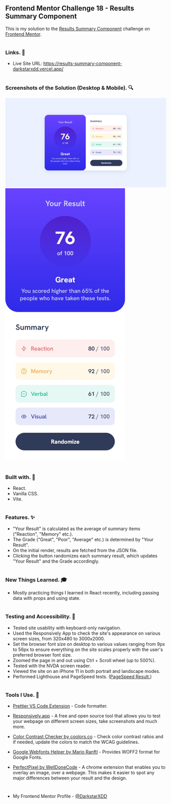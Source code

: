 ## Frontend Mentor Challenge 18 - Results Summary Component

This is my solution to the [Results Summary Component](https://www.frontendmentor.io/challenges/results-summary-component-CE_K6s0maV) challenge on [Frontend Mentor](https://www.frontendmentor.io/).

#

### Links. 🔗

- Live Site URL: https://results-summary-component-darkstarxdd.vercel.app/

#

### Screenshots of the Solution (Desktop & Mobile). 🔍

![](./solution_screenshots/screenshot_desktop.jpeg)
![](./solution_screenshots/screenshot_mobile.jpeg)

#

### Built with. 🔨

- React.
- Vanilla CSS.
- Vite.

#

### Features. ✨

- "Your Result" is calculated as the average of summary items ("Reaction", "Memory" etc.).
- The Grade ("Great", "Poor", "Average" etc.) is determined by "Your Result".
- On the initial render, results are fetched from the JSON file.
- Clicking the button randomizes each summary result, which updates "Your Result" and the Grade accordingly.

#

### New Things Learned. 🎓

- Mostly practicing things I learned in React recently, including passing data with props and using state.

#

### Testing and Accessibility. 🧪

- Tested site usability with keyboard-only navigation.
- Used the Responsively App to check the site's appearance on various screen sizes, from 320x480 to 3000x2000.
- Set the browser font size on desktop to various values ranging from 9px to 56px to ensure everything on the site scales properly with the user's preferred browser font size.
- Zoomed the page in and out using Ctrl + Scroll wheel (up to 500%).
- Tested with the NVDA screen reader.
- Viewed the site on an iPhone 11 in both portrait and landscape modes.
- Performed Lighthouse and PageSpeed tests. ([PageSpeed Result.](https://pagespeed.web.dev/analysis/https-results-summary-component-darkstarxdd-vercel-app/pl39zas4kr?form_factor=mobile))

#

### Tools I Use. 🔧

- [Prettier VS Code Extension](https://marketplace.visualstudio.com/items?itemName=esbenp.prettier-vscode) - Code formatter.

- [Responsively.app](https://responsively.app/) - A free and open source tool that allows you to test your webpage on different screen sizes, take screenshots and much more.

- [Color Contrast Checker by coolors.co](https://coolors.co/contrast-checker/112a46-acc8e5) - Check color contrast ratios and if needed, update the colors to match the WCAG guidelines.

- [Google Webfonts Helper by Mario Ranftl](https://gwfh.mranftl.com/fonts) - Provides WOFF2 format for Google Fonts.

- [PerfectPixel by WellDoneCode](https://chromewebstore.google.com/detail/perfectpixel-by-welldonec/dkaagdgjmgdmbnecmcefdhjekcoceebi) - A chrome extension that enables you to overlay an image, over a webpage. This makes it easier to spot any major differences between your result and the design.

#

- My Frontend Mentor Profile - [@DarkstarXDD](https://www.frontendmentor.io/profile/DarkstarXDD)
